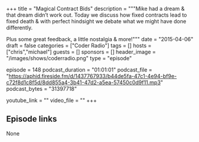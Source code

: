 +++
title = "Magical Contract Bids"
description = """Mike had a dream & that dream didn’t work out. Today we discuss how fixed contracts lead to fixed death & with perfect hindsight we debate what we might have done differently.

Plus some great feedback, a little nostalgia & more!"""
date = "2015-04-06"
draft = false
categories = ["Coder Radio"]
tags = []
hosts = ["chris","michael"]
guests = []
sponsors = []
header_image = "/images/shows/coderradio.png"
type = "episode"

episode = 148
podcast_duration = "01:01:01"
podcast_file = "https://aphid.fireside.fm/d/1437767933/b44de5fa-47c1-4e94-bf9e-c72f8d1c8f5d/8dd855a4-3b41-47d2-a5ea-57450c0d9f11.mp3"
podcast_bytes = "31397718"

youtube_link = ""
video_file = ""
+++

## Episode links

None

